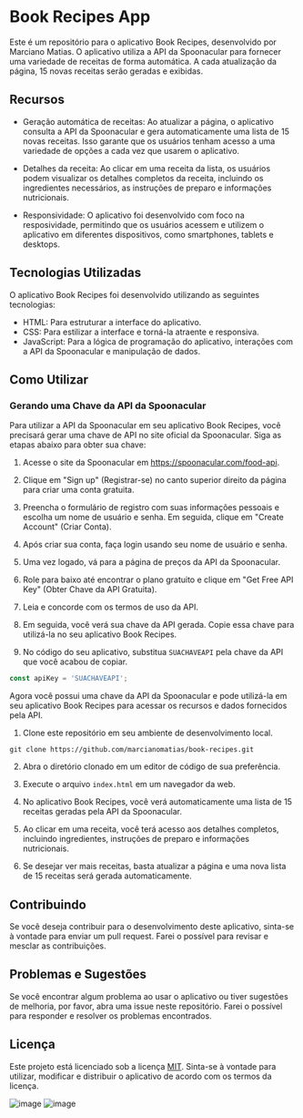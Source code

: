 # Book Recipes App

Este é um repositório para o aplicativo Book Recipes, desenvolvido por Marciano Matias. O aplicativo utiliza a API da Spoonacular para fornecer uma variedade de receitas de forma automática. A cada atualização da página, 15 novas receitas serão geradas e exibidas.

## Recursos

- Geração automática de receitas: Ao atualizar a página, o aplicativo consulta a API da Spoonacular e gera automaticamente uma lista de 15 novas receitas. Isso garante que os usuários tenham acesso a uma variedade de opções a cada vez que usarem o aplicativo.

- Detalhes da receita: Ao clicar em uma receita da lista, os usuários podem visualizar os detalhes completos da receita, incluindo os ingredientes necessários, as instruções de preparo e informações nutricionais.

- Responsividade: O aplicativo foi desenvolvido com foco na resposividade, permitindo que os usuários acessem e utilizem o aplicativo em diferentes dispositivos, como smartphones, tablets e desktops.

## Tecnologias Utilizadas

O aplicativo Book Recipes foi desenvolvido utilizando as seguintes tecnologias:

- HTML: Para estruturar a interface do aplicativo.
- CSS: Para estilizar a interface e torná-la atraente e responsiva.
- JavaScript: Para a lógica de programação do aplicativo, interações com a API da Spoonacular e manipulação de dados.

## Como Utilizar

### Gerando uma Chave da API da Spoonacular

Para utilizar a API da Spoonacular em seu aplicativo Book Recipes, você precisará gerar uma chave de API no site oficial da Spoonacular. Siga as etapas abaixo para obter sua chave:

1. Acesse o site da Spoonacular em https://spoonacular.com/food-api.

2. Clique em "Sign up" (Registrar-se) no canto superior direito da página para criar uma conta gratuita.

3. Preencha o formulário de registro com suas informações pessoais e escolha um nome de usuário e senha. Em seguida, clique em "Create Account" (Criar Conta).

4. Após criar sua conta, faça login usando seu nome de usuário e senha.

5. Uma vez logado, vá para a página de preços da API da Spoonacular.

6. Role para baixo até encontrar o plano gratuito e clique em "Get Free API Key" (Obter Chave da API Gratuita).

7. Leia e concorde com os termos de uso da API.

8. Em seguida, você verá sua chave da API gerada. Copie essa chave para utilizá-la no seu aplicativo Book Recipes.

9. No código do seu aplicativo, substitua `SUACHAVEAPI` pela chave da API que você acabou de copiar.

```javascript
const apiKey = 'SUACHAVEAPI';
```

Agora você possui uma chave da API da Spoonacular e pode utilizá-la em seu aplicativo Book Recipes para acessar os recursos e dados fornecidos pela API.

1. Clone este repositório em seu ambiente de desenvolvimento local.

```shell
git clone https://github.com/marcianomatias/book-recipes.git
```

2. Abra o diretório clonado em um editor de código de sua preferência.

3. Execute o arquivo `index.html` em um navegador da web.

4. No aplicativo Book Recipes, você verá automaticamente uma lista de 15 receitas geradas pela API da Spoonacular.

5. Ao clicar em uma receita, você terá acesso aos detalhes completos, incluindo ingredientes, instruções de preparo e informações nutricionais.

6. Se desejar ver mais receitas, basta atualizar a página e uma nova lista de 15 receitas será gerada automaticamente.

## Contribuindo

Se você deseja contribuir para o desenvolvimento deste aplicativo, sinta-se à vontade para enviar um pull request. Farei o possível para revisar e mesclar as contribuições.

## Problemas e Sugestões

Se você encontrar algum problema ao usar o aplicativo ou tiver sugestões de melhoria, por favor, abra uma issue neste repositório. Farei o possível para responder e resolver os problemas encontrados.

## Licença

Este projeto está licenciado sob a licença [MIT](LICENSE). Sinta-se à vontade para utilizar, modificar e distribuir o aplicativo de acordo com os termos da licença.

![image](https://github.com/marcianomatias/book-recipe/assets/10820742/2f02eef6-6f21-4c40-acc7-7585e7e81457)
![image](https://github.com/marcianomatias/book-recipe/assets/10820742/d5d32939-a581-4035-9f98-e188ff815cba)


